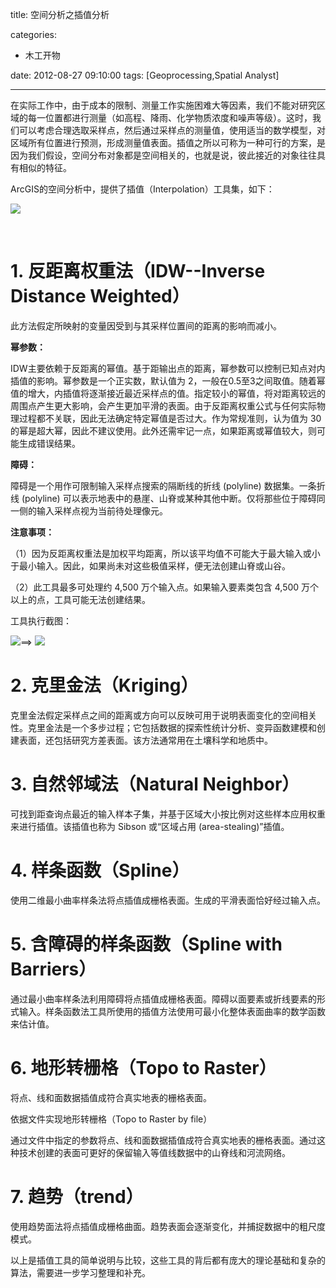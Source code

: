 title: 空间分析之插值分析

categories:
  - 木工开物

date: 2012-08-27 09:10:00
tags: [Geoprocessing,Spatial Analyst]

---


在实际工作中，由于成本的限制、测量工作实施困难大等因素，我们不能对研究区域的每一位置都进行测量（如高程、降雨、化学物质浓度和噪声等级）。这时，我们可以考虑合理选取采样点，然后通过采样点的测量值，使用适当的数学模型，对区域所有位置进行预测，形成测量值表面。插值之所以可称为一种可行的方案，是因为我们假设，空间分布对象都是空间相关的，也就是说，彼此接近的对象往往具有相似的特征。

ArcGIS的空间分析中，提供了插值（Interpolation）工具集，如下：

![](http://my.csdn.net/uploads/201208/12/1344762110_9428.png)

<br>

# **1. 反距离权重法（IDW--Inverse Distance Weighted）**

此方法假定所映射的变量因受到与其采样位置间的距离的影响而减小。

**幂参数：**

IDW主要依赖于反距离的幂值。基于距输出点的距离，幂参数可以控制已知点对内插值的影响。幂参数是一个正实数，默认值为 2，一般在0.5至3之间取值。随着幂值的增大，内插值将逐渐接近最近采样点的值。指定较小的幂值，将对距离较远的周围点产生更大影响，会产生更加平滑的表面。由于反距离权重公式与任何实际物理过程都不关联，因此无法确定特定幂值是否过大。作为常规准则，认为值为 30 的幂是超大幂，因此不建议使用。此外还需牢记一点，如果距离或幂值较大，则可能生成错误结果。

**障碍：**

障碍是一个用作可限制输入采样点搜索的隔断线的折线 (polyline) 数据集。一条折线 (polyline) 可以表示地表中的悬崖、山脊或某种其他中断。仅将那些位于障碍同一侧的输入采样点视为当前待处理像元。

**注意事项：**

（1）因为反距离权重法是加权平均距离，所以该平均值不可能大于最大输入或小于最小输入。因此，如果尚未对这些极值采样，便无法创建山脊或山谷。

（2）此工具最多可处理约 4,500 万个输入点。如果输入要素类包含 4,500 万个以上的点，工具可能无法创建结果。

工具执行截图：

![](http://my.csdn.net/uploads/201208/12/1344776559_5545.png)==> ![](http://my.csdn.net/uploads/201208/12/1344776580_2639.png)



# **2. 克里金法（Kriging）**

克里金法假定采样点之间的距离或方向可以反映可用于说明表面变化的空间相关性。克里金法是一个多步过程；它包括数据的探索性统计分析、变异函数建模和创建表面，还包括研究方差表面。该方法通常用在土壤科学和地质中。

# **3\. 自然邻域法（Natural Neighbor）**

可找到距查询点最近的输入样本子集，并基于区域大小按比例对这些样本应用权重来进行插值。该插值也称为 Sibson 或“区域占用 (area-stealing)”插值。

# **4\. 样条函数（Spline）**

使用二维最小曲率样条法将点插值成栅格表面。生成的平滑表面恰好经过输入点。

# **5\. 含障碍的样条函数（Spline with Barriers）**

通过最小曲率样条法利用障碍将点插值成栅格表面。障碍以面要素或折线要素的形式输入。样条函数法工具所使用的插值方法使用可最小化整体表面曲率的数学函数来估计值。

# **6\. 地形转栅格（Topo to Raster）**

将点、线和面数据插值成符合真实地表的栅格表面。

依据文件实现地形转栅格（Topo to Raster by file）

通过文件中指定的参数将点、线和面数据插值成符合真实地表的栅格表面。通过这种技术创建的表面可更好的保留输入等值线数据中的山脊线和河流网络。

# **7\. 趋势（trend）**

使用趋势面法将点插值成栅格曲面。趋势表面会逐渐变化，并捕捉数据中的粗尺度模式。

以上是插值工具的简单说明与比较，这些工具的背后都有庞大的理论基础和复杂的算法，需要进一步学习整理和补充。


